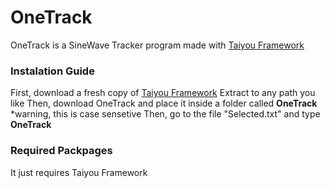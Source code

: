# OneTrack
OneTrack is a SineWave Tracker program made with [Taiyou Framework](https://github.com/aragubas/taiyou-framework)

### Instalation Guide
First, download a fresh copy of [Taiyou Framework](https://github.com/aragubas/taiyou-framework)
Extract to any path you like
Then, download OneTrack and place it inside a folder called **OneTrack** *warning, this is case sensetive
Then, go to the file "Selected.txt" and type **OneTrack**

### Required Packpages
It just requires Taiyou Framework
